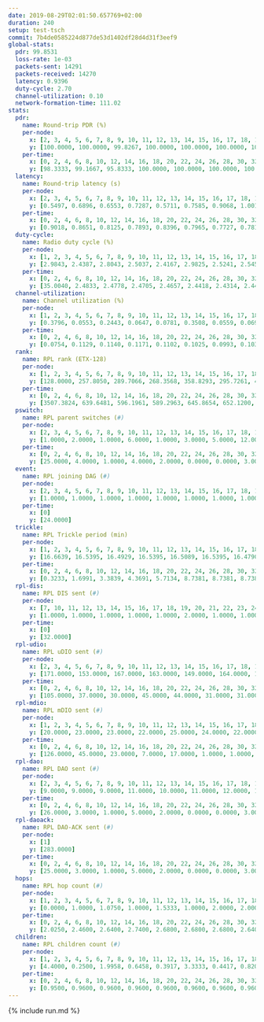 ```yaml
---
date: 2019-08-29T02:01:50.657769+02:00
duration: 240
setup: test-tsch
commit: 7b4de0585224d877de53d1402df28d4d31f3eef9
global-stats:
  pdr: 99.8531
  loss-rate: 1e-03
  packets-sent: 14291
  packets-received: 14270
  latency: 0.9396
  duty-cycle: 2.70
  channel-utilization: 0.10
  network-formation-time: 111.02
stats:
  pdr:
    name: Round-trip PDR (%)
    per-node:
      x: [2, 3, 4, 5, 6, 7, 8, 9, 10, 11, 12, 13, 14, 15, 16, 17, 18, 19, 20, 21, 22, 23, 24, 25]
      y: [100.0000, 100.0000, 99.8267, 100.0000, 100.0000, 100.0000, 100.0000, 100.0000, 100.0000, 99.5033, 99.8214, 100.0000, 99.6633, 99.5223, 99.8233, 99.6764, 100.0000, 99.6650, 100.0000, 100.0000, 99.5066, 99.6485, 99.8361, 100.0000]
    per-time:
      x: [0, 2, 4, 6, 8, 10, 12, 14, 16, 18, 20, 22, 24, 26, 28, 30, 32, 34, 36, 38, 40, 42, 44, 46, 48, 50, 52, 54, 56, 58, 60, 62, 64, 66, 68, 70, 72, 74, 76, 78, 80, 82, 84, 86, 88, 90, 92, 94, 96, 98, 100, 102, 104, 106, 108, 110, 112, 114, 116, 118, 120, 122, 124, 126, 128, 130, 132, 134, 136, 138, 140, 142, 144, 146, 148, 150, 152, 154, 156, 158, 160, 162, 164, 166, 168, 170, 172, 174, 176, 178, 180, 182, 184, 186, 188, 190, 192, 194, 196, 198, 200, 202, 204, 206, 208, 210, 212, 214, 216, 218, 220, 222, 224, 226, 228, 230, 232, 234, 236, 238, 240]
      y: [98.3333, 99.1667, 95.8333, 100.0000, 100.0000, 100.0000, 100.0000, 100.0000, 99.1597, 99.1667, 100.0000, 100.0000, 100.0000, 100.0000, 100.0000, 100.0000, 100.0000, 100.0000, 100.0000, 100.0000, 100.0000, 100.0000, 100.0000, 100.0000, 99.1667, 100.0000, 100.0000, 100.0000, 100.0000, 100.0000, 100.0000, 100.0000, 100.0000, 100.0000, 100.0000, 100.0000, 100.0000, 100.0000, 99.1667, 100.0000, 100.0000, 100.0000, 100.0000, 100.0000, 100.0000, 99.1667, 100.0000, 100.0000, 100.0000, 100.0000, 100.0000, 100.0000, 100.0000, 100.0000, 100.0000, 100.0000, 100.0000, 100.0000, 100.0000, 100.0000, 100.0000, 100.0000, 100.0000, 100.0000, 100.0000, 100.0000, 99.1667, 100.0000, 100.0000, 100.0000, 100.0000, 100.0000, 100.0000, 99.1667, 100.0000, 100.0000, 100.0000, 100.0000, 100.0000, 100.0000, 100.0000, 100.0000, 99.1667, 100.0000, 99.1667, 98.3333, 100.0000, 100.0000, 100.0000, 100.0000, 100.0000, 100.0000, 99.1667, 100.0000, 100.0000, 100.0000, 100.0000, 100.0000, 100.0000, 100.0000, 100.0000, 100.0000, 100.0000, 100.0000, 100.0000, 100.0000, 100.0000, 100.0000, 100.0000, 100.0000, 100.0000, 100.0000, 99.1667, 100.0000, 100.0000, 100.0000, 100.0000, 100.0000, 100.0000, 100.0000, null]
  latency:
    name: Round-trip latency (s)
    per-node:
      x: [2, 3, 4, 5, 6, 7, 8, 9, 10, 11, 12, 13, 14, 15, 16, 17, 18, 19, 20, 21, 22, 23, 24, 25]
      y: [0.5497, 0.6896, 0.6553, 0.7287, 0.5711, 0.7585, 0.9068, 1.0015, 0.7650, 0.9720, 0.7300, 0.7890, 0.9929, 0.9591, 0.8417, 0.9828, 1.0127, 1.0779, 1.2428, 1.3541, 1.1919, 1.2695, 1.2252, 1.3066]
    per-time:
      x: [0, 2, 4, 6, 8, 10, 12, 14, 16, 18, 20, 22, 24, 26, 28, 30, 32, 34, 36, 38, 40, 42, 44, 46, 48, 50, 52, 54, 56, 58, 60, 62, 64, 66, 68, 70, 72, 74, 76, 78, 80, 82, 84, 86, 88, 90, 92, 94, 96, 98, 100, 102, 104, 106, 108, 110, 112, 114, 116, 118, 120, 122, 124, 126, 128, 130, 132, 134, 136, 138, 140, 142, 144, 146, 148, 150, 152, 154, 156, 158, 160, 162, 164, 166, 168, 170, 172, 174, 176, 178, 180, 182, 184, 186, 188, 190, 192, 194, 196, 198, 200, 202, 204, 206, 208, 210, 212, 214, 216, 218, 220, 222, 224, 226, 228, 230, 232, 234, 236, 238, 240]
      y: [0.9018, 0.8651, 0.8125, 0.7893, 0.8396, 0.7965, 0.7727, 0.7819, 0.7932, 0.7613, 0.8455, 0.8363, 0.8381, 0.7393, 0.8156, 0.7187, 0.7686, 0.7531, 0.7903, 0.7549, 0.7403, 0.7339, 0.7488, 0.7733, 0.7310, 0.7905, 0.6892, 0.7057, 0.7812, 0.7115, 0.7314, 0.7032, 0.7003, 0.7590, 0.6808, 0.6974, 0.7893, 0.6768, 0.6914, 0.7828, 0.7242, 0.7313, 0.6953, 0.7181, 0.6942, 0.6475, 0.6774, 0.7831, 0.7924, 0.7953, 0.7223, 0.7282, 0.7504, 0.7925, 0.7928, 0.8278, 0.7558, 0.7501, 0.7109, 0.7496, 0.8346, 0.7951, 0.8509, 0.7859, 0.7250, 0.8038, 0.9208, 0.8250, 0.8090, 0.8336, 0.7581, 0.8875, 0.9637, 0.7892, 0.7636, 0.7443, 0.7737, 1.0195, 0.8888, 0.9538, 0.8062, 0.7282, 0.7253, 1.1194, 1.1096, 0.9997, 0.9827, 0.8513, 0.7833, 1.1862, 1.5450, 1.2735, 1.0542, 1.0080, 0.8880, 1.1166, 1.5919, 1.5993, 1.2600, 1.1180, 0.9894, 1.2185, 1.6384, 1.6013, 1.5760, 1.2597, 1.0254, 1.1820, 1.6379, 1.6918, 1.6326, 1.6078, 1.4303, 1.2820, 1.6450, 1.6410, 1.5701, 1.5727, 1.6484, 1.4427, null]
  duty-cycle:
    name: Radio duty cycle (%)
    per-node:
      x: [1, 2, 3, 4, 5, 6, 7, 8, 9, 10, 11, 12, 13, 14, 15, 16, 17, 18, 19, 20, 21, 22, 23, 24, 25]
      y: [2.9843, 2.4387, 2.8043, 2.5037, 2.4167, 2.9825, 2.5241, 2.5453, 2.4947, 2.5262, 2.4774, 2.6035, 2.8099, 2.6560, 2.6300, 2.6608, 2.7020, 2.8542, 2.7529, 2.8172, 2.9024, 2.7589, 2.8265, 2.9264, 2.8710]
    per-time:
      x: [0, 2, 4, 6, 8, 10, 12, 14, 16, 18, 20, 22, 24, 26, 28, 30, 32, 34, 36, 38, 40, 42, 44, 46, 48, 50, 52, 54, 56, 58, 60, 62, 64, 66, 68, 70, 72, 74, 76, 78, 80, 82, 84, 86, 88, 90, 92, 94, 96, 98, 100, 102, 104, 106, 108, 110, 112, 114, 116, 118, 120, 122, 124, 126, 128, 130, 132, 134, 136, 138, 140, 142, 144, 146, 148, 150, 152, 154, 156, 158, 160, 162, 164, 166, 168, 170, 172, 174, 176, 178, 180, 182, 184, 186, 188, 190, 192, 194, 196, 198, 200, 202, 204, 206, 208, 210, 212, 214, 216, 218, 220, 222, 224, 226, 228, 230, 232, 234, 236, 238, 240]
      y: [35.0040, 2.4833, 2.4778, 2.4705, 2.4657, 2.4418, 2.4314, 2.4470, 2.4515, 2.4483, 2.4366, 2.4550, 2.4641, 2.4599, 2.4404, 2.4532, 2.4173, 2.4459, 2.4195, 2.4375, 2.4217, 2.4321, 2.4437, 2.4277, 2.4326, 2.4264, 2.4347, 2.4170, 2.4175, 2.4297, 2.4116, 2.4365, 2.4364, 2.4291, 2.4270, 2.4115, 2.4128, 2.4367, 2.4252, 2.4150, 2.4296, 2.4253, 2.4254, 2.4165, 2.4152, 2.4167, 2.4186, 2.4111, 2.4245, 2.4212, 2.4356, 2.4261, 2.4291, 2.4221, 2.4307, 2.4145, 2.4224, 2.4249, 2.4303, 2.4186, 2.4294, 2.4281, 2.4272, 2.4192, 2.4238, 2.4264, 2.4016, 2.4445, 2.4467, 2.4329, 2.4280, 2.4221, 2.4343, 2.4282, 2.4297, 2.4127, 2.4111, 2.4121, 2.4319, 2.4211, 2.4295, 2.4150, 2.4072, 2.4284, 2.4206, 2.4215, 2.4308, 2.4205, 2.4287, 2.4083, 2.4198, 2.4314, 2.4107, 2.4251, 2.4157, 2.4269, 2.4037, 2.4079, 2.4271, 2.4074, 2.4271, 2.4242, 2.4181, 2.4195, 2.4105, 2.4253, 2.4294, 2.4269, 2.4106, 2.4179, 2.4256, 2.4247, 2.4242, 2.4358, 2.4266, 2.4110, 2.4209, 2.4018, 2.4131, 2.4301, null]
  channel-utilization:
    name: Channel utilization (%)
    per-node:
      x: [1, 2, 3, 4, 5, 6, 7, 8, 9, 10, 11, 12, 13, 14, 15, 16, 17, 18, 19, 20, 21, 22, 23, 24, 25]
      y: [0.3796, 0.0553, 0.2443, 0.0647, 0.0781, 0.3508, 0.0559, 0.0692, 0.0346, 0.0775, 0.0357, 0.1015, 0.1931, 0.0329, 0.0788, 0.1156, 0.0404, 0.1134, 0.0395, 0.0461, 0.0434, 0.0483, 0.0327, 0.0321, 0.0342]
    per-time:
      x: [0, 2, 4, 6, 8, 10, 12, 14, 16, 18, 20, 22, 24, 26, 28, 30, 32, 34, 36, 38, 40, 42, 44, 46, 48, 50, 52, 54, 56, 58, 60, 62, 64, 66, 68, 70, 72, 74, 76, 78, 80, 82, 84, 86, 88, 90, 92, 94, 96, 98, 100, 102, 104, 106, 108, 110, 112, 114, 116, 118, 120, 122, 124, 126, 128, 130, 132, 134, 136, 138, 140, 142, 144, 146, 148, 150, 152, 154, 156, 158, 160, 162, 164, 166, 168, 170, 172, 174, 176, 178, 180, 182, 184, 186, 188, 190, 192, 194, 196, 198, 200, 202, 204, 206, 208, 210, 212, 214, 216, 218, 220, 222, 224, 226, 228, 230, 232, 234, 236, 238, 240]
      y: [0.0754, 0.1129, 0.1140, 0.1171, 0.1102, 0.1025, 0.0993, 0.1031, 0.1080, 0.1050, 0.1018, 0.1127, 0.1137, 0.1115, 0.1022, 0.1085, 0.0934, 0.1021, 0.0952, 0.1015, 0.0963, 0.0983, 0.1010, 0.0957, 0.0983, 0.0941, 0.0990, 0.0924, 0.0927, 0.0978, 0.0902, 0.1004, 0.0996, 0.0979, 0.0968, 0.0912, 0.0926, 0.1021, 0.0969, 0.0927, 0.1005, 0.0955, 0.0950, 0.0919, 0.0917, 0.0933, 0.0946, 0.0905, 0.0949, 0.0932, 0.0981, 0.0958, 0.0964, 0.0941, 0.0980, 0.0908, 0.0942, 0.0937, 0.0951, 0.0924, 0.0955, 0.0959, 0.0950, 0.0946, 0.0954, 0.0957, 0.0881, 0.1065, 0.1023, 0.0952, 0.0949, 0.0931, 0.0994, 0.0989, 0.0980, 0.0891, 0.0873, 0.0893, 0.0965, 0.0943, 0.0998, 0.0919, 0.0876, 0.0958, 0.0924, 0.0942, 0.0973, 0.0928, 0.0969, 0.0872, 0.0924, 0.0992, 0.0889, 0.0949, 0.0874, 0.0939, 0.0849, 0.0878, 0.0955, 0.0876, 0.0955, 0.0934, 0.0923, 0.0933, 0.0883, 0.0944, 0.0962, 0.0950, 0.0874, 0.0906, 0.0933, 0.0936, 0.0920, 0.0977, 0.0951, 0.0882, 0.0934, 0.0839, 0.0881, 0.0973, null]
  rank:
    name: RPL rank (ETX-128)
    per-node:
      x: [1, 2, 3, 4, 5, 6, 7, 8, 9, 10, 11, 12, 13, 14, 15, 16, 17, 18, 19, 20, 21, 22, 23, 24, 25]
      y: [128.0000, 257.8050, 289.7066, 268.3568, 358.8293, 295.7261, 443.1728, 439.5306, 577.6230, 453.1984, 590.3147, 452.0248, 468.1647, 848.5760, 537.6185, 509.8327, 848.9480, 861.8171, 632.5141, 677.4106, 702.3020, 681.4634, 753.1084, 739.6113, 737.1755]
    per-time:
      x: [0, 2, 4, 6, 8, 10, 12, 14, 16, 18, 20, 22, 24, 26, 28, 30, 32, 34, 36, 38, 40, 42, 44, 46, 48, 50, 52, 54, 56, 58, 60, 62, 64, 66, 68, 70, 72, 74, 76, 78, 80, 82, 84, 86, 88, 90, 92, 94, 96, 98, 100, 102, 104, 106, 108, 110, 112, 114, 116, 118, 120, 122, 124, 126, 128, 130, 132, 134, 136, 138, 140, 142, 144, 146, 148, 150, 152, 154, 156, 158, 160, 162, 164, 166, 168, 170, 172, 174, 176, 178, 180, 182, 184, 186, 188, 190, 192, 194, 196, 198, 200, 202, 204, 206, 208, 210, 212, 214, 216, 218, 220, 222, 224, 226, 228, 230, 232, 234, 236, 238, 240]
      y: [3507.3824, 639.6481, 596.1961, 589.2963, 645.8654, 652.1200, 651.1800, 616.7358, 566.5185, 578.6863, 576.0784, 585.7800, 574.4231, 565.5000, 540.0577, 541.6275, 542.7400, 537.6400, 538.4800, 542.6538, 538.9800, 534.0392, 523.3036, 506.3000, 513.8400, 515.5294, 487.1000, 490.7451, 497.1400, 494.2200, 494.4800, 494.6154, 499.5577, 490.5600, 495.9800, 493.2400, 494.5200, 501.1600, 496.0189, 486.1923, 488.5000, 492.8200, 494.9600, 487.1600, 487.2800, 485.2157, 498.5094, 490.3462, 487.9808, 483.3200, 482.1400, 496.0000, 487.3000, 480.0385, 481.0600, 475.3922, 476.0000, 482.4400, 492.2400, 492.6000, 499.9000, 508.1200, 501.3889, 495.9400, 495.5962, 496.5000, 489.3725, 525.9815, 526.0200, 515.4600, 518.8200, 511.4510, 511.5091, 504.0755, 500.0769, 496.9400, 499.6600, 498.7000, 488.2600, 485.2600, 489.6275, 487.6538, 478.6600, 496.9434, 498.4000, 511.3846, 540.2885, 532.6226, 524.0926, 510.9000, 505.6731, 502.3636, 502.0800, 524.7647, 517.5400, 521.3200, 518.5000, 517.9231, 509.2157, 516.0000, 512.8846, 507.8113, 483.2000, 482.1200, 484.3333, 483.2600, 485.9804, 483.6481, 474.1923, 471.1000, 469.6600, 472.5400, 471.5200, 483.1400, 479.1765, 478.9400, 477.7800, 475.0192, 470.0588, 470.9600, null]
  pswitch:
    name: RPL parent switches (#)
    per-node:
      x: [2, 3, 4, 5, 6, 7, 8, 9, 10, 11, 12, 13, 14, 15, 16, 17, 18, 19, 20, 21, 22, 23, 24, 25]
      y: [1.0000, 2.0000, 1.0000, 6.0000, 1.0000, 3.0000, 5.0000, 12.0000, 7.0000, 11.0000, 2.0000, 9.0000, 10.0000, 9.0000, 5.0000, 10.0000, 6.0000, 10.0000, 7.0000, 6.0000, 7.0000, 10.0000, 8.0000, 6.0000]
    per-time:
      x: [0, 2, 4, 6, 8, 10, 12, 14, 16, 18, 20, 22, 24, 26, 28, 30, 32, 34, 36, 38, 40, 42, 44, 46, 48, 50, 52, 54, 56, 58, 60, 62, 64, 66, 68, 70, 72, 74, 76, 78, 80, 82, 84, 86, 88, 90, 92, 94, 96, 98, 100, 102, 104, 106, 108, 110, 112, 114, 116, 118, 120, 122, 124, 126, 128, 130, 132, 134, 136, 138, 140, 142, 144, 146, 148, 150, 152, 154, 156, 158, 160, 162, 164, 166, 168, 170, 172, 174, 176, 178, 180, 182, 184, 186, 188, 190, 192, 194, 196, 198, 200, 202, 204, 206, 208, 210, 212, 214, 216, 218, 220, 222, 224, 226, 228, 230, 232, 234, 236]
      y: [25.0000, 4.0000, 1.0000, 4.0000, 2.0000, 0.0000, 0.0000, 3.0000, 4.0000, 1.0000, 1.0000, 0.0000, 2.0000, 2.0000, 2.0000, 1.0000, 0.0000, 0.0000, 0.0000, 2.0000, 0.0000, 1.0000, 6.0000, 0.0000, 0.0000, 1.0000, 0.0000, 1.0000, 0.0000, 0.0000, 0.0000, 2.0000, 2.0000, 0.0000, 0.0000, 0.0000, 0.0000, 0.0000, 3.0000, 2.0000, 0.0000, 0.0000, 0.0000, 0.0000, 0.0000, 1.0000, 3.0000, 2.0000, 2.0000, 0.0000, 0.0000, 1.0000, 0.0000, 2.0000, 0.0000, 1.0000, 0.0000, 0.0000, 0.0000, 0.0000, 0.0000, 0.0000, 4.0000, 0.0000, 2.0000, 2.0000, 1.0000, 4.0000, 0.0000, 0.0000, 0.0000, 1.0000, 5.0000, 3.0000, 2.0000, 0.0000, 0.0000, 0.0000, 0.0000, 0.0000, 1.0000, 2.0000, 0.0000, 3.0000, 0.0000, 2.0000, 2.0000, 3.0000, 4.0000, 0.0000, 2.0000, 5.0000, 0.0000, 1.0000, 0.0000, 0.0000, 0.0000, 2.0000, 1.0000, 1.0000, 2.0000, 3.0000, 0.0000, 0.0000, 1.0000, 0.0000, 1.0000, 4.0000, 2.0000, 0.0000, 0.0000, 0.0000, 0.0000, 0.0000, 1.0000, 0.0000, 0.0000, 2.0000, 1.0000]
  event:
    name: RPL joining DAG (#)
    per-node:
      x: [2, 3, 4, 5, 6, 7, 8, 9, 10, 11, 12, 13, 14, 15, 16, 17, 18, 19, 20, 21, 22, 23, 24, 25]
      y: [1.0000, 1.0000, 1.0000, 1.0000, 1.0000, 1.0000, 1.0000, 1.0000, 1.0000, 1.0000, 1.0000, 1.0000, 1.0000, 1.0000, 1.0000, 1.0000, 1.0000, 1.0000, 1.0000, 1.0000, 1.0000, 1.0000, 1.0000, 1.0000]
    per-time:
      x: [0]
      y: [24.0000]
  trickle:
    name: RPL Trickle period (min)
    per-node:
      x: [1, 2, 3, 4, 5, 6, 7, 8, 9, 10, 11, 12, 13, 14, 15, 16, 17, 18, 19, 20, 21, 22, 23, 24, 25]
      y: [16.6639, 16.5395, 16.4929, 16.5395, 16.5089, 16.5395, 16.4790, 16.5392, 16.5319, 16.4805, 16.4936, 16.4726, 16.5008, 16.5047, 16.4353, 16.5406, 16.3649, 16.4889, 16.6233, 16.5408, 16.5013, 16.5597, 16.5076, 16.5131, 16.5548]
    per-time:
      x: [0, 2, 4, 6, 8, 10, 12, 14, 16, 18, 20, 22, 24, 26, 28, 30, 32, 34, 36, 38, 40, 42, 44, 46, 48, 50, 52, 54, 56, 58, 60, 62, 64, 66, 68, 70, 72, 74, 76, 78, 80, 82, 84, 86, 88, 90, 92, 94, 96, 98, 100, 102, 104, 106, 108, 110, 112, 114, 116, 118, 120, 122, 124, 126, 128, 130, 132, 134, 136, 138, 140, 142, 144, 146, 148, 150, 152, 154, 156, 158, 160, 162, 164, 166, 168, 170, 172, 174, 176, 178, 180, 182, 184, 186, 188, 190, 192, 194, 196, 198, 200, 202, 204, 206, 208, 210, 212, 214, 216, 218, 220, 222, 224, 226, 228, 230, 232, 234, 236, 238, 240]
      y: [0.3233, 1.6991, 3.3839, 4.3691, 5.7134, 8.7381, 8.7381, 8.7381, 8.9000, 16.6196, 17.4763, 17.4763, 17.4763, 17.4763, 17.4763, 17.4763, 17.4763, 17.4763, 17.4763, 17.4763, 17.4763, 17.4763, 17.4763, 17.4763, 17.4763, 17.4763, 17.4763, 17.4763, 17.4763, 17.4763, 17.4763, 17.4763, 17.4763, 17.4763, 17.4763, 17.4763, 17.4763, 17.4763, 17.4763, 17.4763, 17.4763, 17.4763, 17.4763, 17.4763, 17.4763, 17.4763, 17.4763, 17.4763, 17.4763, 17.4763, 17.4763, 17.4763, 17.4763, 17.4763, 17.4763, 17.4763, 17.4763, 17.4763, 17.4763, 17.4763, 17.4763, 17.4763, 17.4763, 17.4763, 17.4763, 17.4763, 17.4763, 17.4763, 17.4763, 17.4763, 17.4763, 17.4763, 17.4763, 17.4763, 17.4763, 17.4763, 17.4763, 17.4763, 17.4763, 17.4763, 17.4763, 17.4763, 17.4763, 17.4763, 17.4763, 17.4763, 17.4763, 17.4763, 17.4763, 17.4763, 17.4763, 17.4763, 17.4763, 17.4763, 17.4763, 17.4763, 17.4763, 17.4763, 17.4763, 17.4763, 17.4763, 17.4763, 17.4763, 17.4763, 17.4763, 17.4763, 17.4763, 17.4763, 17.4763, 17.4763, 17.4763, 17.4763, 17.4763, 17.4763, 17.4763, 17.4763, 17.4763, 17.4763, 17.4763, 17.4763, null]
  rpl-dis:
    name: RPL DIS sent (#)
    per-node:
      x: [7, 10, 11, 12, 13, 14, 15, 16, 17, 18, 19, 20, 21, 22, 23, 24, 25]
      y: [1.0000, 1.0000, 1.0000, 1.0000, 1.0000, 2.0000, 1.0000, 1.0000, 2.0000, 1.0000, 2.0000, 4.0000, 3.0000, 2.0000, 3.0000, 3.0000, 3.0000]
    per-time:
      x: [0]
      y: [32.0000]
  rpl-udio:
    name: RPL uDIO sent (#)
    per-node:
      x: [2, 3, 4, 5, 6, 7, 8, 9, 10, 11, 12, 13, 14, 15, 16, 17, 18, 19, 20, 21, 22, 23, 24, 25]
      y: [171.0000, 153.0000, 167.0000, 163.0000, 149.0000, 164.0000, 162.0000, 166.0000, 163.0000, 172.0000, 155.0000, 152.0000, 171.0000, 171.0000, 155.0000, 175.0000, 147.0000, 160.0000, 174.0000, 168.0000, 172.0000, 173.0000, 173.0000, 164.0000]
    per-time:
      x: [0, 2, 4, 6, 8, 10, 12, 14, 16, 18, 20, 22, 24, 26, 28, 30, 32, 34, 36, 38, 40, 42, 44, 46, 48, 50, 52, 54, 56, 58, 60, 62, 64, 66, 68, 70, 72, 74, 76, 78, 80, 82, 84, 86, 88, 90, 92, 94, 96, 98, 100, 102, 104, 106, 108, 110, 112, 114, 116, 118, 120, 122, 124, 126, 128, 130, 132, 134, 136, 138, 140, 142, 144, 146, 148, 150, 152, 154, 156, 158, 160, 162, 164, 166, 168, 170, 172, 174, 176, 178, 180, 182, 184, 186, 188, 190, 192, 194, 196, 198, 200, 202, 204, 206, 208, 210, 212, 214, 216, 218, 220, 222, 224, 226, 228, 230, 232, 234, 236, 238, 240]
      y: [105.0000, 37.0000, 30.0000, 45.0000, 44.0000, 31.0000, 31.0000, 40.0000, 40.0000, 33.0000, 31.0000, 31.0000, 30.0000, 31.0000, 31.0000, 35.0000, 34.0000, 34.0000, 27.0000, 34.0000, 29.0000, 33.0000, 32.0000, 30.0000, 35.0000, 28.0000, 32.0000, 37.0000, 31.0000, 29.0000, 35.0000, 29.0000, 35.0000, 26.0000, 35.0000, 27.0000, 34.0000, 30.0000, 34.0000, 30.0000, 32.0000, 31.0000, 32.0000, 30.0000, 34.0000, 34.0000, 34.0000, 32.0000, 30.0000, 36.0000, 28.0000, 34.0000, 30.0000, 37.0000, 31.0000, 30.0000, 31.0000, 32.0000, 32.0000, 31.0000, 35.0000, 33.0000, 36.0000, 31.0000, 32.0000, 30.0000, 22.0000, 38.0000, 31.0000, 35.0000, 32.0000, 34.0000, 29.0000, 29.0000, 30.0000, 30.0000, 34.0000, 31.0000, 29.0000, 34.0000, 31.0000, 29.0000, 30.0000, 35.0000, 32.0000, 36.0000, 34.0000, 33.0000, 28.0000, 31.0000, 33.0000, 34.0000, 31.0000, 37.0000, 34.0000, 30.0000, 30.0000, 33.0000, 31.0000, 34.0000, 35.0000, 31.0000, 34.0000, 29.0000, 28.0000, 32.0000, 35.0000, 30.0000, 28.0000, 33.0000, 29.0000, 29.0000, 33.0000, 35.0000, 29.0000, 37.0000, 32.0000, 29.0000, 31.0000, 32.0000, 2.0000]
  rpl-mdio:
    name: RPL mDIO sent (#)
    per-node:
      x: [1, 2, 3, 4, 5, 6, 7, 8, 9, 10, 11, 12, 13, 14, 15, 16, 17, 18, 19, 20, 21, 22, 23, 24, 25]
      y: [20.0000, 23.0000, 23.0000, 22.0000, 25.0000, 24.0000, 22.0000, 24.0000, 22.0000, 24.0000, 23.0000, 23.0000, 25.0000, 20.0000, 26.0000, 21.0000, 23.0000, 23.0000, 21.0000, 21.0000, 21.0000, 20.0000, 20.0000, 21.0000, 20.0000]
    per-time:
      x: [0, 2, 4, 6, 8, 10, 12, 14, 16, 18, 20, 22, 24, 26, 28, 30, 32, 34, 36, 38, 40, 42, 44, 46, 48, 50, 52, 54, 56, 58, 60, 62, 64, 66, 68, 70, 72, 74, 76, 78, 80, 82, 84, 86, 88, 90, 92, 94, 96, 98, 100, 102, 104, 106, 108, 110, 112, 114, 116, 118, 120, 122, 124, 126, 128, 130, 132, 134, 136, 138, 140, 142, 144, 146, 148, 150, 152, 154, 156, 158, 160, 162, 164, 166, 168, 170, 172, 174, 176, 178, 180, 182, 184, 186, 188, 190, 192, 194, 196, 198, 200, 202, 204, 206, 208, 210, 212, 214, 216, 218, 220, 222, 224, 226, 228, 230, 232, 234, 236, 238, 240]
      y: [126.0000, 45.0000, 23.0000, 7.0000, 17.0000, 1.0000, 1.0000, 16.0000, 3.0000, 5.0000, 0.0000, 0.0000, 0.0000, 3.0000, 4.0000, 5.0000, 6.0000, 7.0000, 0.0000, 0.0000, 0.0000, 0.0000, 4.0000, 8.0000, 4.0000, 6.0000, 3.0000, 0.0000, 0.0000, 0.0000, 0.0000, 5.0000, 8.0000, 7.0000, 4.0000, 1.0000, 0.0000, 0.0000, 0.0000, 2.0000, 3.0000, 8.0000, 7.0000, 5.0000, 0.0000, 0.0000, 0.0000, 0.0000, 2.0000, 7.0000, 8.0000, 5.0000, 3.0000, 0.0000, 0.0000, 0.0000, 0.0000, 4.0000, 6.0000, 4.0000, 7.0000, 4.0000, 0.0000, 0.0000, 0.0000, 0.0000, 6.0000, 7.0000, 4.0000, 5.0000, 3.0000, 0.0000, 0.0000, 0.0000, 2.0000, 5.0000, 4.0000, 5.0000, 8.0000, 1.0000, 0.0000, 0.0000, 0.0000, 3.0000, 6.0000, 5.0000, 8.0000, 3.0000, 0.0000, 0.0000, 0.0000, 0.0000, 4.0000, 6.0000, 5.0000, 8.0000, 2.0000, 0.0000, 0.0000, 0.0000, 0.0000, 8.0000, 7.0000, 6.0000, 3.0000, 1.0000, 0.0000, 0.0000, 0.0000, 1.0000, 6.0000, 5.0000, 8.0000, 5.0000, 0.0000, 0.0000, 0.0000, 0.0000, 4.0000, 8.0000, 1.0000]
  rpl-dao:
    name: RPL DAO sent (#)
    per-node:
      x: [2, 3, 4, 5, 6, 7, 8, 9, 10, 11, 12, 13, 14, 15, 16, 17, 18, 19, 20, 21, 22, 23, 24, 25]
      y: [9.0000, 9.0000, 9.0000, 11.0000, 10.0000, 11.0000, 12.0000, 15.0000, 13.0000, 15.0000, 10.0000, 14.0000, 14.0000, 15.0000, 11.0000, 13.0000, 12.0000, 13.0000, 13.0000, 11.0000, 11.0000, 14.0000, 12.0000, 11.0000]
    per-time:
      x: [0, 2, 4, 6, 8, 10, 12, 14, 16, 18, 20, 22, 24, 26, 28, 30, 32, 34, 36, 38, 40, 42, 44, 46, 48, 50, 52, 54, 56, 58, 60, 62, 64, 66, 68, 70, 72, 74, 76, 78, 80, 82, 84, 86, 88, 90, 92, 94, 96, 98, 100, 102, 104, 106, 108, 110, 112, 114, 116, 118, 120, 122, 124, 126, 128, 130, 132, 134, 136, 138, 140, 142, 144, 146, 148, 150, 152, 154, 156, 158, 160, 162, 164, 166, 168, 170, 172, 174, 176, 178, 180, 182, 184, 186, 188, 190, 192, 194, 196, 198, 200, 202, 204, 206, 208, 210, 212, 214, 216, 218, 220, 222, 224, 226, 228, 230, 232, 234, 236, 238]
      y: [26.0000, 3.0000, 1.0000, 5.0000, 2.0000, 0.0000, 0.0000, 3.0000, 5.0000, 1.0000, 1.0000, 0.0000, 2.0000, 2.0000, 8.0000, 1.0000, 0.0000, 3.0000, 2.0000, 2.0000, 0.0000, 2.0000, 7.0000, 2.0000, 0.0000, 1.0000, 1.0000, 1.0000, 4.0000, 1.0000, 0.0000, 3.0000, 5.0000, 1.0000, 1.0000, 0.0000, 4.0000, 4.0000, 3.0000, 2.0000, 1.0000, 0.0000, 5.0000, 1.0000, 0.0000, 2.0000, 6.0000, 3.0000, 2.0000, 0.0000, 0.0000, 5.0000, 2.0000, 2.0000, 2.0000, 1.0000, 2.0000, 3.0000, 0.0000, 1.0000, 3.0000, 2.0000, 5.0000, 0.0000, 2.0000, 7.0000, 2.0000, 5.0000, 2.0000, 1.0000, 0.0000, 4.0000, 5.0000, 3.0000, 3.0000, 1.0000, 2.0000, 0.0000, 0.0000, 3.0000, 3.0000, 2.0000, 0.0000, 3.0000, 0.0000, 7.0000, 6.0000, 5.0000, 7.0000, 0.0000, 3.0000, 4.0000, 0.0000, 1.0000, 1.0000, 0.0000, 0.0000, 3.0000, 1.0000, 3.0000, 5.0000, 4.0000, 2.0000, 0.0000, 2.0000, 1.0000, 2.0000, 4.0000, 3.0000, 0.0000, 0.0000, 1.0000, 1.0000, 3.0000, 5.0000, 1.0000, 3.0000, 2.0000, 2.0000, 1.0000]
  rpl-daoack:
    name: RPL DAO-ACK sent (#)
    per-node:
      x: [1]
      y: [283.0000]
    per-time:
      x: [0, 2, 4, 6, 8, 10, 12, 14, 16, 18, 20, 22, 24, 26, 28, 30, 32, 34, 36, 38, 40, 42, 44, 46, 48, 50, 52, 54, 56, 58, 60, 62, 64, 66, 68, 70, 72, 74, 76, 78, 80, 82, 84, 86, 88, 90, 92, 94, 96, 98, 100, 102, 104, 106, 108, 110, 112, 114, 116, 118, 120, 122, 124, 126, 128, 130, 132, 134, 136, 138, 140, 142, 144, 146, 148, 150, 152, 154, 156, 158, 160, 162, 164, 166, 168, 170, 172, 174, 176, 178, 180, 182, 184, 186, 188, 190, 192, 194, 196, 198, 200, 202, 204, 206, 208, 210, 212, 214, 216, 218, 220, 222, 224, 226, 228, 230, 232, 234, 236, 238]
      y: [25.0000, 3.0000, 1.0000, 5.0000, 2.0000, 0.0000, 0.0000, 3.0000, 4.0000, 1.0000, 1.0000, 0.0000, 2.0000, 2.0000, 8.0000, 1.0000, 0.0000, 3.0000, 2.0000, 2.0000, 0.0000, 2.0000, 7.0000, 2.0000, 0.0000, 1.0000, 1.0000, 1.0000, 4.0000, 1.0000, 0.0000, 3.0000, 5.0000, 1.0000, 1.0000, 0.0000, 4.0000, 4.0000, 3.0000, 2.0000, 1.0000, 0.0000, 5.0000, 1.0000, 0.0000, 2.0000, 6.0000, 3.0000, 2.0000, 0.0000, 0.0000, 5.0000, 2.0000, 2.0000, 2.0000, 1.0000, 2.0000, 3.0000, 0.0000, 1.0000, 3.0000, 2.0000, 5.0000, 0.0000, 2.0000, 7.0000, 2.0000, 4.0000, 2.0000, 1.0000, 0.0000, 4.0000, 6.0000, 2.0000, 3.0000, 1.0000, 2.0000, 0.0000, 0.0000, 3.0000, 3.0000, 2.0000, 0.0000, 3.0000, 0.0000, 5.0000, 6.0000, 5.0000, 7.0000, 0.0000, 3.0000, 4.0000, 0.0000, 1.0000, 1.0000, 0.0000, 0.0000, 3.0000, 1.0000, 3.0000, 5.0000, 4.0000, 2.0000, 0.0000, 2.0000, 1.0000, 2.0000, 4.0000, 3.0000, 0.0000, 0.0000, 1.0000, 1.0000, 3.0000, 5.0000, 1.0000, 3.0000, 2.0000, 2.0000, 1.0000]
  hops:
    name: RPL hop count (#)
    per-node:
      x: [1, 2, 3, 4, 5, 6, 7, 8, 9, 10, 11, 12, 13, 14, 15, 16, 17, 18, 19, 20, 21, 22, 23, 24, 25]
      y: [0.0000, 1.0000, 1.0750, 1.0000, 1.5333, 1.0000, 2.0000, 2.0000, 2.9792, 2.0625, 2.9917, 2.0000, 2.0375, 3.1757, 2.5042, 2.5792, 3.0711, 3.0377, 3.1130, 3.4100, 3.5565, 3.4393, 4.0879, 4.0753, 4.1297]
    per-time:
      x: [0, 2, 4, 6, 8, 10, 12, 14, 16, 18, 20, 22, 24, 26, 28, 30, 32, 34, 36, 38, 40, 42, 44, 46, 48, 50, 52, 54, 56, 58, 60, 62, 64, 66, 68, 70, 72, 74, 76, 78, 80, 82, 84, 86, 88, 90, 92, 94, 96, 98, 100, 102, 104, 106, 108, 110, 112, 114, 116, 118, 120, 122, 124, 126, 128, 130, 132, 134, 136, 138, 140, 142, 144, 146, 148, 150, 152, 154, 156, 158, 160, 162, 164, 166, 168, 170, 172, 174, 176, 178, 180, 182, 184, 186, 188, 190, 192, 194, 196, 198, 200, 202, 204, 206, 208, 210, 212, 214, 216, 218, 220, 222, 224, 226, 228, 230, 232, 234, 236, 238]
      y: [2.0250, 2.4600, 2.6400, 2.7400, 2.6800, 2.6800, 2.6800, 2.6400, 2.6000, 2.7600, 2.8200, 2.8800, 2.8800, 2.7000, 2.5800, 2.6400, 2.6400, 2.6400, 2.6400, 2.6400, 2.6000, 2.5800, 2.5000, 2.4400, 2.4400, 2.4800, 2.4800, 2.4800, 2.4800, 2.4800, 2.4800, 2.4400, 2.4400, 2.4400, 2.4400, 2.4400, 2.4400, 2.4400, 2.4400, 2.4400, 2.4400, 2.4400, 2.4400, 2.4400, 2.4400, 2.4200, 2.4000, 2.4400, 2.4400, 2.4400, 2.4400, 2.4400, 2.4400, 2.4400, 2.4400, 2.4400, 2.4400, 2.4400, 2.4400, 2.4400, 2.4400, 2.4400, 2.4400, 2.4400, 2.4400, 2.4800, 2.4800, 2.6800, 2.6800, 2.6800, 2.6800, 2.5600, 2.5000, 2.3600, 2.3800, 2.4000, 2.4000, 2.4000, 2.4000, 2.4000, 2.4000, 2.4000, 2.4000, 2.3600, 2.3600, 2.3600, 2.3600, 2.3600, 2.3800, 2.4000, 2.4000, 2.4000, 2.4000, 2.4000, 2.4000, 2.4000, 2.4000, 2.3800, 2.3600, 2.3600, 2.3600, 2.4400, 2.4400, 2.4400, 2.4400, 2.4400, 2.4000, 2.4000, 2.4000, 2.4000, 2.4000, 2.4000, 2.4000, 2.4000, 2.4000, 2.4000, 2.4000, 2.4000, 2.4000, 2.4000]
  children:
    name: RPL children count (#)
    per-node:
      x: [1, 2, 3, 4, 5, 6, 7, 8, 9, 10, 11, 12, 13, 14, 15, 16, 17, 18, 19, 20, 21, 22, 23, 24, 25]
      y: [4.4000, 0.2500, 1.9958, 0.6458, 0.3917, 3.3333, 0.4417, 0.8208, 0.0000, 1.4667, 0.0000, 0.8292, 2.6333, 0.0000, 1.1292, 1.6917, 0.1004, 2.5816, 0.2218, 0.3431, 0.3431, 0.3556, 0.0000, 0.0000, 0.0000]
    per-time:
      x: [0, 2, 4, 6, 8, 10, 12, 14, 16, 18, 20, 22, 24, 26, 28, 30, 32, 34, 36, 38, 40, 42, 44, 46, 48, 50, 52, 54, 56, 58, 60, 62, 64, 66, 68, 70, 72, 74, 76, 78, 80, 82, 84, 86, 88, 90, 92, 94, 96, 98, 100, 102, 104, 106, 108, 110, 112, 114, 116, 118, 120, 122, 124, 126, 128, 130, 132, 134, 136, 138, 140, 142, 144, 146, 148, 150, 152, 154, 156, 158, 160, 162, 164, 166, 168, 170, 172, 174, 176, 178, 180, 182, 184, 186, 188, 190, 192, 194, 196, 198, 200, 202, 204, 206, 208, 210, 212, 214, 216, 218, 220, 222, 224, 226, 228, 230, 232, 234, 236, 238]
      y: [0.9500, 0.9600, 0.9600, 0.9600, 0.9600, 0.9600, 0.9600, 0.9600, 0.9600, 0.9600, 0.9600, 0.9600, 0.9600, 0.9600, 0.9600, 0.9600, 0.9600, 0.9600, 0.9600, 0.9600, 0.9600, 0.9600, 0.9600, 0.9600, 0.9600, 0.9600, 0.9600, 0.9600, 0.9600, 0.9600, 0.9600, 0.9600, 0.9600, 0.9600, 0.9600, 0.9600, 0.9600, 0.9600, 0.9600, 0.9600, 0.9600, 0.9600, 0.9600, 0.9600, 0.9600, 0.9600, 0.9600, 0.9600, 0.9600, 0.9600, 0.9600, 0.9600, 0.9600, 0.9600, 0.9600, 0.9600, 0.9600, 0.9600, 0.9600, 0.9600, 0.9600, 0.9600, 0.9600, 0.9600, 0.9600, 0.9600, 0.9600, 0.9600, 0.9600, 0.9600, 0.9600, 0.9600, 0.9600, 0.9600, 0.9600, 0.9600, 0.9600, 0.9600, 0.9600, 0.9600, 0.9600, 0.9600, 0.9600, 0.9600, 0.9600, 0.9600, 0.9600, 0.9600, 0.9600, 0.9600, 0.9600, 0.9600, 0.9600, 0.9600, 0.9600, 0.9600, 0.9600, 0.9600, 0.9600, 0.9600, 0.9600, 0.9600, 0.9600, 0.9600, 0.9600, 0.9600, 0.9600, 0.9600, 0.9600, 0.9600, 0.9600, 0.9600, 0.9600, 0.9600, 0.9600, 0.9600, 0.9600, 0.9600, 0.9600, 0.9600]
---
```


{% include run.md %}
